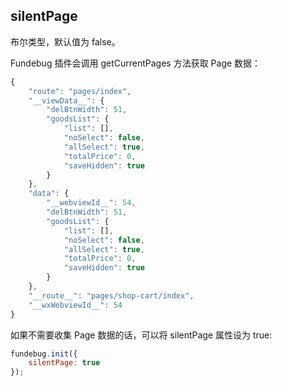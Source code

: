 ## silentPage

布尔类型，默认值为 false。

Fundebug 插件会调用 getCurrentPages 方法获取 Page 数据：

```javascript
{
    "route": "pages/index",
    "__viewData__": {
        "delBtnWidth": 51,
        "goodsList": {
            "list": [],
            "noSelect": false,
            "allSelect": true,
            "totalPrice": 0,
            "saveHidden": true
        }
    },
    "data": {
        "__webviewId__": 54,
        "delBtnWidth": 51,
        "goodsList": {
            "list": [],
            "noSelect": false,
            "allSelect": true,
            "totalPrice": 0,
            "saveHidden": true
        }
    },
    "__route__": "pages/shop-cart/index",
    "__wxWebviewId__": 54
}
```

如果不需要收集 Page 数据的话，可以将 silentPage 属性设为 true:

```js
fundebug.init({
    silentPage: true
});
```
